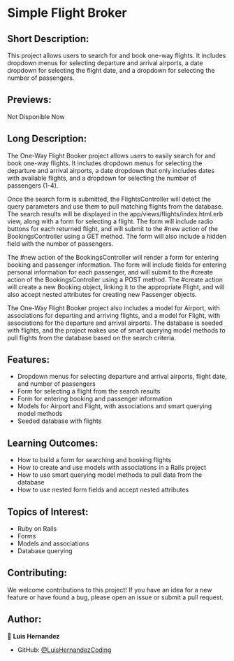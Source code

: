# Simple Flight Broker

## Short Description:
This project allows users to search for and book one-way flights. It includes dropdown menus for selecting departure and arrival airports, a date dropdown for selecting the flight date, and a dropdown for selecting the number of passengers.

## Previews:
Not Disponible Now

## Long Description:
The One-Way Flight Booker project allows users to easily search for and book one-way flights. It includes dropdown menus for selecting the departure and arrival airports, a date dropdown that only includes dates with available flights, and a dropdown for selecting the number of passengers (1-4). 

Once the search form is submitted, the FlightsController will detect the query parameters and use them to pull matching flights from the database. The search results will be displayed in the app/views/flights/index.html.erb view, along with a form for selecting a flight. The form will include radio buttons for each returned flight, and will submit to the #new action of the BookingsController using a GET method. The form will also include a hidden field with the number of passengers.

The #new action of the BookingsController will render a form for entering booking and passenger information. The form will include fields for entering personal information for each passenger, and will submit to the #create action of the BookingsController using a POST method. The #create action will create a new Booking object, linking it to the appropriate Flight, and will also accept nested attributes for creating new Passenger objects.

The One-Way Flight Booker project also includes a model for Airport, with associations for departing and arriving flights, and a model for Flight, with associations for the departure and arrival airports. The database is seeded with flights, and the project makes use of smart querying model methods to pull flights from the database based on the search criteria.

## Features:
- Dropdown menus for selecting departure and arrival airports, flight date, and number of passengers
- Form for selecting a flight from the search results
- Form for entering booking and passenger information
- Models for Airport and Flight, with associations and smart querying model methods
- Seeded database with flights

## Learning Outcomes:
- How to build a form for searching and booking flights
- How to create and use models with associations in a Rails project
- How to use smart querying model methods to pull data from the database
- How to use nested form fields and accept nested attributes

## Topics of Interest:
- Ruby on Rails
- Forms
- Models and associations
- Database querying

## Contributing:
We welcome contributions to this project! If you have an idea for a new feature or have found a bug, please open an issue or submit a pull request.

## Author:
👤 **Luis Hernandez**

- GitHub: [@LuisHernandezCoding](https://github.com/LuisHernandezCoding)
